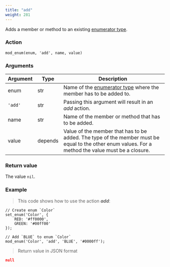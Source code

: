 ```yaml
---
title: "add"
weight: 281
---
```


Adds a member or method to an existing [enumerator type](../../../data-types/enum).


### Action

`mod_enum(enum, 'add', name, value)`

### Arguments

Argument | Type | Description
-------- | ---- | -----------
enum | str | Name of the [enumerator type](../../../data-types/enum) where the member has to be added to.
`'add'` | str | Passing this argument will result in an *add* action.
name | str | Name of the member or method that has to be added.
value | depends | Value of the member that has to be added. The type of the member must be equal to the other enum values. For a method the value must be a closure.

### Return value

The value `nil`.

### Example

> This code shows how to use the action ***add***:

```thingsdb,json_response
// Create enum `Color`
set_enum('Color', {
    RED: '#ff0000',
    GREEN: '#00ff00'
});

// Add `BLUE` to enum `Color`
mod_enum('Color', 'add', 'BLUE', '#0000ff');
```

> Return value in JSON format

```json
null
```

